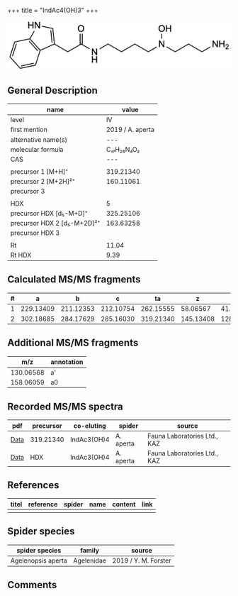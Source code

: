 +++
title = "IndAc4(OH)3"
+++

![](/img/IndAc4(OH)3.png)

## General Description

| name                        | value            |
|-----------------------------|------------------|
| level                       | IV               |
| first mention               | 2019 / A. aperta |
| alternative name(s)         | ---              |
| molecular formula           | C₁₇H₂₆N₄O₂       |
| CAS                         | ---              |
|                             |                  |
| precursor 1 [M+H]⁺          | 319.21340        |
| precursor 2 [M+2H]²⁺        | 160.11061        |
| precursor 3                 |                  |
|                             |                  |
| HDX                         | 5                |
| precursor HDX   [d₅-M+D]⁺   | 325.25106        |
| precursor HDX 2 [d₅-M+2D]²⁺ | 163.63258        |
| precursor HDX 3             |                  |
|                             |                  |
| Rt                          | 11.04            |
| Rt HDX                      | 9.39             |

## Calculated MS/MS fragments

| # | a         | b         | c         | ta        | z         | y         | tz        |
|---|-----------|-----------|-----------|-----------|-----------|-----------|-----------|
| 1 | 229.13409 | 211.12353 | 212.10754 | 262.15555 | 58.06567  | 41.03912  | 91.08713  |
| 2 | 302.18685 | 284.17629 | 285.16030 | 319.21340 | 145.13408 | 128.10753 | 162.16063 |

## Additional MS/MS fragments

| m/z       | annotation |
|-----------|------------|
| 130.06568 | a'         |
| 158.06059 | a0         |

## Recorded MS/MS spectra

| pdf                                                          | precursor | co-eluting  | spider    | source                       |
|--------------------------------------------------------------|-----------|-------------|-----------|------------------------------|
| [Data](/pdf/A-aperta/319_IndAc3(OH)4_IndAc4(OH)3_Aa.pdf)     | 319.21340 | IndAc3(OH)4 | A. aperta | Fauna Laboratories Ltd., KAZ |
| [Data](/pdf/A-aperta/319_IndAc3(OH)4_IndAc4(OH)3_Aa_HDX.pdf) | HDX       | IndAc3(OH)4 | A. aperta | Fauna Laboratories Ltd., KAZ |

## References

| titel     | reference   | spider    | name   | content  | link |
|-----------|-------------|-----------|--------|----------|-----|
|           |             |           |        |          |     |

## Spider species

| spider species     | family     | source               |
|--------------------|------------|----------------------|
| Agelenopsis aperta | Agelenidae | 2019 / Y. M. Forster |

## Comments